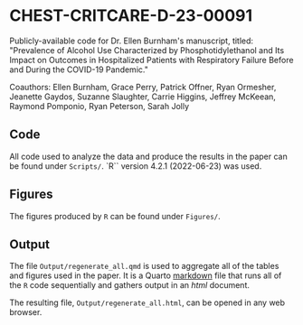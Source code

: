 # CHEST-CRITCARE-D-23-00091

Publicly-available code for Dr. Ellen Burnham's manuscript, titled: "Prevalence of Alcohol Use Characterized by Phosphotidylethanol and Its Impact on Outcomes in Hospitalized Patients with Respiratory Failure Before and During the COVID-19 Pandemic."

Coauthors: Ellen Burnham, Grace Perry, Patrick Offner, Ryan Ormesher, Jeanette Gaydos, Suzanne Slaughter, Carrie Higgins, Jeffrey McKeean, Raymond Pomponio, Ryan Peterson, Sarah Jolly

## Code

All code used to analyze the data and produce the results in the paper can be found under `Scripts/`. `R`` version 4.2.1 (2022-06-23) was used.

## Figures

The figures produced by `R` can be found under `Figures/`.

## Output

The file `Output/regenerate_all.qmd` is used to aggregate all of the tables and figures used in the paper. It is a Quarto [markdown](https://quarto.org/docs/computations/r.html) file that runs all of the `R` code sequentially and gathers output in an *html* document.

The resulting file, `Output/regenerate_all.html`, can be opened in any web browser.